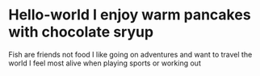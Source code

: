 # Hello-world I enjoy warm pancakes with chocolate sryup

Fish are friends not food 
I like going on adventures and want to travel the world
I feel most alive when playing sports or working out
